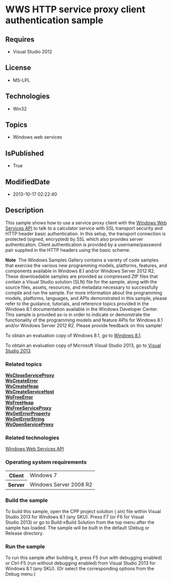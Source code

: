 # WWS HTTP service proxy client authentication sample
## Requires
* Visual Studio 2012
## License
* MS-LPL
## Technologies
* Win32
## Topics
* Windows web services
## IsPublished
* True
## ModifiedDate
* 2013-10-17 02:22:40
## Description

<div id="mainSection">
<p>This sample shows how to use a service proxy client with the <a href="http://msdn.microsoft.com/en-us/library/windows/desktop/dd430435">
Windows Web Services API</a> to talk to a calculator service with SSL transport security and HTTP header basic authentication. In this setup, the transport connection is protected (signed, encrypted) by SSL which also provides server authentication. Client
 authentication is provided by a username/password pair supplied in the HTTP headers using the basic scheme.</p>
<p class="note"><b>Note</b>&nbsp;&nbsp;The Windows Samples Gallery contains a variety of code samples that exercise the various new programming models, platforms, features, and components available in Windows&nbsp;8.1 and/or Windows Server&nbsp;2012&nbsp;R2. These downloadable samples
 are provided as compressed ZIP files that contain a Visual Studio solution (SLN) file for the sample, along with the source files, assets, resources, and metadata necessary to successfully compile and run the sample. For more information about the programming
 models, platforms, languages, and APIs demonstrated in this sample, please refer to the guidance, tutorials, and reference topics provided in the Windows&nbsp;8.1 documentation available in the Windows Developer Center. This sample is provided as-is in order to
 indicate or demonstrate the functionality of the programming models and feature APIs for Windows&nbsp;8.1 and/or Windows Server&nbsp;2012&nbsp;R2. Please provide feedback on this sample!</p>
<p>To obtain an evaluation copy of Windows&nbsp;8.1, go to <a href="http://go.microsoft.com/fwlink/p/?linkid=301696">
Windows&nbsp;8.1</a>.</p>
<p>To obtain an evaluation copy of Microsoft Visual Studio&nbsp;2013, go to <a href="http://go.microsoft.com/fwlink/p/?linkid=301697">
Visual Studio&nbsp;2013</a>.</p>
<h3><a id="related_topics"></a>Related topics</h3>
<dl><dt><a href="http://msdn.microsoft.com/en-us/library/windows/desktop/dd430490"><b>WsCloseServiceProxy</b></a>
</dt><dt><a href="http://msdn.microsoft.com/en-us/library/windows/desktop/dd430497"><b>WsCreateError</b></a>
</dt><dt><a href="http://msdn.microsoft.com/en-us/library/windows/desktop/dd430499"><b>WsCreateHeap</b></a>
</dt><dt><a href="http://msdn.microsoft.com/en-us/library/windows/desktop/dd430506"><b>WsCreateServiceHost</b></a>
</dt><dt><a href="http://msdn.microsoft.com/en-us/library/windows/desktop/dd430526"><b>WsFreeError</b></a>
</dt><dt><a href="http://msdn.microsoft.com/en-us/library/windows/desktop/dd430527"><b>WsFreeHeap</b></a>
</dt><dt><a href="http://msdn.microsoft.com/en-us/library/windows/desktop/dd430534"><b>WsFreeServiceProxy</b></a>
</dt><dt><a href="http://msdn.microsoft.com/en-us/library/windows/desktop/dd430539"><b>WsGetErrorProperty</b></a>
</dt><dt><a href="http://msdn.microsoft.com/en-us/library/windows/desktop/dd430540"><b>WsGetErrorString</b></a>
</dt><dt><a href="http://msdn.microsoft.com/en-us/library/windows/desktop/dd430577"><b>WsOpenServiceProxy</b></a>
</dt></dl>
<h3>Related technologies</h3>
<a href="http://msdn.microsoft.com/en-us/library/windows/desktop/dd430435">Windows Web Services API</a>
<h3>Operating system requirements</h3>
<table>
<tbody>
<tr>
<th>Client</th>
<td><dt>Windows&nbsp;7 </dt></td>
</tr>
<tr>
<th>Server</th>
<td><dt>Windows Server&nbsp;2008&nbsp;R2 </dt></td>
</tr>
</tbody>
</table>
<h3>Build the sample</h3>
<p>To build this sample, open the CPP project solution (.sln) file within Visual Studio&nbsp;2013 for Windows&nbsp;8.1 (any SKU). Press F7 (or F6 for Visual Studio&nbsp;2013) or go to Build-&gt;Build Solution from the top menu after the sample has loaded. The sample will
 be built in the default \Debug or Release directory.</p>
<h3>Run the sample</h3>
<p>To run this sample after building it, press F5 (run with debugging enabled) or Ctrl-F5 (run without debugging enabled) from Visual Studio&nbsp;2013 for Windows&nbsp;8.1 (any SKU). (Or select the corresponding options from the Debug menu.)</p>
</div>
